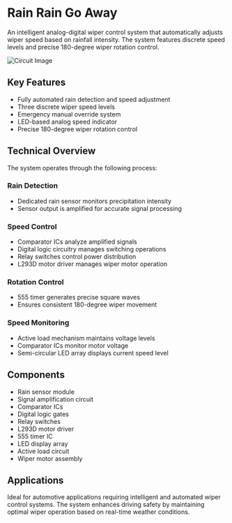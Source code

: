 # Rain Rain Go Away

An intelligent analog-digital wiper control system that automatically adjusts wiper speed based on rainfall intensity. The system features discrete speed levels and precise 180-degree wiper rotation control.

![Circuit Image](https://github.com/user-attachments/assets/bd4b5a73-98e7-44ed-84b0-63a4c5e23f8d)

## Key Features
- Fully automated rain detection and speed adjustment
- Three discrete wiper speed levels  
- Emergency manual override system
- LED-based analog speed indicator
- Precise 180-degree wiper rotation control

## Technical Overview
The system operates through the following process:

### Rain Detection
- Dedicated rain sensor monitors precipitation intensity
- Sensor output is amplified for accurate signal processing

### Speed Control  
- Comparator ICs analyze amplified signals
- Digital logic circuitry manages switching operations
- Relay switches control power distribution
- L293D motor driver manages wiper motor operation

### Rotation Control
- 555 timer generates precise square waves
- Ensures consistent 180-degree wiper movement

### Speed Monitoring
- Active load mechanism maintains voltage levels
- Comparator ICs monitor motor voltage  
- Semi-circular LED array displays current speed level

## Components
- Rain sensor module
- Signal amplification circuit
- Comparator ICs
- Digital logic gates
- Relay switches
- L293D motor driver
- 555 timer IC
- LED display array
- Active load circuit
- Wiper motor assembly

## Applications
Ideal for automotive applications requiring intelligent and automated wiper control systems. The system enhances driving safety by maintaining optimal wiper operation based on real-time weather conditions.
